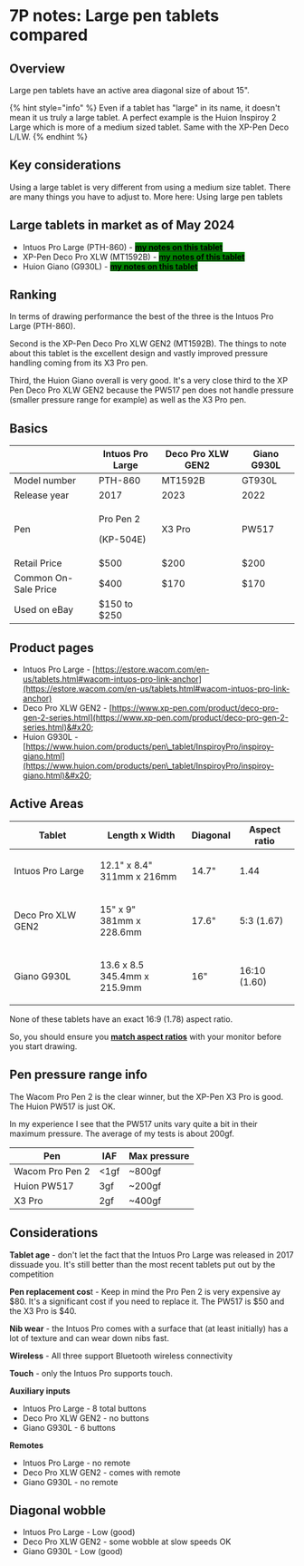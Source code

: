 # 7P notes: Large pen tablets compared

## Overview

Large pen tablets have an active area diagonal size of about 15".&#x20;

{% hint style="info" %}
Even if a tablet has "large" in its name, it doesn't mean it us truly a large tablet. A perfect example is the Huion Inspiroy 2 Large which is more of a medium sized tablet. Same with the XP-Pen Deco L/LW.
{% endhint %}

## Key considerations

Using a large tablet is very different from using a medium size tablet. There are many things you have to adjust to. More here: Using large pen tablets&#x20;

## Large tablets in market as of May 2024

* Intuos Pro Large (PTH-860) - [<mark style="background-color:green;">**my notes on this tablet**</mark>](../wacom/wacom-intuos-pro/7p-notes-wacom-intuos-pro-large-pth-860.md)  &#x20;
* XP-Pen Deco Pro XLW (MT1592B) - [<mark style="background-color:green;">**my notes of this tablet**</mark>](../xp-pen/xp-pen-deco-pro-xlw-gen-2-mt1592b/7p-notes-xp-pen-deco-pro-xlw-gen-2-mt1592b.md)  &#x20;
* Huion Giano (G930L) - [<mark style="background-color:green;">**my notes on this tablet**</mark>](../huion/huion-inspiroy/7p-notes-huion-giano-g930l.md)&#x20;

## Ranking

In terms of drawing performance the best of the three is the Intuos Pro Large (PTH-860).

Second is the XP-Pen Deco Pro XLW GEN2 (MT1592B). The things to note about this tablet is the excellent design and vastly improved pressure handling coming from its X3 Pro pen.

Third, the Huion Giano overall is very good. It's a very close third to the XP Pen Deco Pro XLW GEN2 because the PW517 pen does not handle pressure (smaller pressure range for example) as well as the X3 Pro pen.&#x20;

## Basics&#x20;

|                      | Intuos Pro Large                 | Deco Pro XLW GEN2 | Giano G930L |
| -------------------- | -------------------------------- | ----------------- | ----------- |
| Model number         | PTH-860                          | MT1592B           | GT930L      |
| Release year         | 2017                             | 2023              | 2022        |
| Pen                  | <p>Pro Pen 2</p><p>(KP-504E)</p> | X3 Pro            | PW517       |
| Retail Price         | $500                             | $200              | $200        |
| Common On-Sale Price | $400                             | $170              | $170        |
| Used on eBay         | $150 to $250                     |                   |             |

## Product pages

* Intuos Pro Large - [https://estore.wacom.com/en-us/tablets.html#wacom-intuos-pro-link-anchor](https://estore.wacom.com/en-us/tablets.html#wacom-intuos-pro-link-anchor)
* Deco Pro XLW GEN2 - [https://www.xp-pen.com/product/deco-pro-gen-2-series.html](https://www.xp-pen.com/product/deco-pro-gen-2-series.html)&#x20;
* Huion G930L - [https://www.huion.com/products/pen\_tablet/InspiroyPro/inspiroy-giano.html](https://www.huion.com/products/pen\_tablet/InspiroyPro/inspiroy-giano.html)&#x20;

## Active Areas

| Tablet            | Length x Width                         | Diagonal | Aspect ratio |
| ----------------- | -------------------------------------- | -------- | ------------ |
| Intuos Pro Large  | <p>12.1" x 8.4"<br>311mm x 216mm</p>   | 14.7"    | 1.44         |
| Deco Pro XLW GEN2 | <p>15" x 9"<br>381mm x 228.6mm</p>     | 17.6"    | 5:3 (1.67)   |
| Giano G930L       | <p>13.6 x 8.5<br>345.4mm x 215.9mm</p> | 16"      | 16:10 (1.60) |

None of these tablets have an exact 16:9 (1.78) aspect ratio.&#x20;

So, you should ensure you [**match aspect ratios**](../../guides/customizing-your-experience/matching-aspect-ratios.md) with your monitor before you start drawing. &#x20;

## Pen pressure range info

The Wacom Pro Pen 2 is the clear winner, but the XP-Pen X3 Pro is good. The Huion PW517 is just OK.&#x20;

In my experience I see that the PW517 units vary quite a bit in their maximum pressure. The average of my tests is about 200gf.

| Pen             | IAF  | Max pressure |
| --------------- | ---- | ------------ |
| Wacom Pro Pen 2 | <1gf | \~800gf      |
| Huion PW517     | 3gf  | \~200gf      |
| X3 Pro          | 2gf  | \~400gf      |

## Considerations

**Tablet age** - don't let the fact that the Intuos Pro Large was released in 2017 dissuade you. It's still better than the most recent tablets put out by the competition

**Pen replacement cos**t - Keep in mind the Pro Pen 2 is very expensive ay $80. It's a significant cost if you need to replace it. The  PW517 is $50 and the X3 Pro is $40.

**Nib wear** - the Intuos Pro comes with a surface that (at least initially) has a lot of texture and can wear down nibs fast.

**Wireless** - All three support Bluetooth wireless connectivity

**Touch** - only the Intuos Pro supports touch.&#x20;

**Auxiliary inputs**&#x20;

* Intuos Pro Large - 8 total buttons&#x20;
* Deco Pro XLW GEN2 - no buttons
* Giano G930L - 6 buttons

**Remotes**

* Intuos Pro Large - no remote
* Deco Pro XLW GEN2 - comes with remote
* Giano G930L - no remote

## Diagonal wobble

* Intuos Pro Large - Low (good)
* Deco Pro XLW GEN2 - some wobble at slow speeds OK
* Giano G930L - Low (good)



